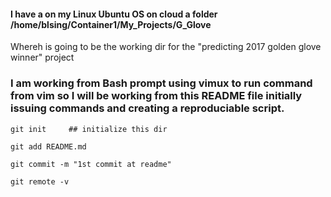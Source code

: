 

#### I have a on my Linux Ubuntu OS on cloud a folder /home/blsing/Container1/My_Projects/G_Glove
Whereh is going to be the working dir for the "predicting 2017 golden glove winner" project

### I am working from Bash prompt using vimux to run command from vim so I will be working from this README file initially issuing commands and creating a reproduciable script.
```
git init	 ## initialize this dir

git add README.md

git commit -m "1st commit at readme"

git remote -v

```
